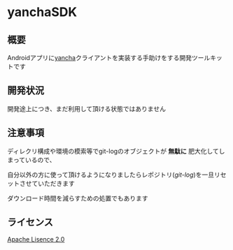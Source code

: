 # yanchaSDK

## 概要

Androidアプリに[yancha](https://github.com/uzulla/yancha)クライアントを実装する手助けをする開発ツールキットです

## 開発状況

開発途上につき、まだ利用して頂ける状態ではありません

## 注意事項

ディレクリ構成や環境の模索等でgit-logのオブジェクトが **無駄に** 肥大化してしまっているので、

自分以外の方に使って頂けるようになりましたらレポジトリ(*git-log*)を一旦リセットさせていただきます

ダウンロード時間を減らすための処置でもあります

## ライセンス

[Apache Lisence 2.0](http://www.apache.org/licenses/LICENSE-2.0)
